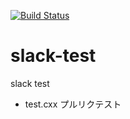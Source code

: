 [![Build Status](https://api.shippable.com/projects/54efc3185ab6cc13528ee13b/badge?branchName=master)](https://app.shippable.com/projects/54efc3185ab6cc13528ee13b/builds/latest)

# slack-test
slack test

- test.cxx プルリクテスト

